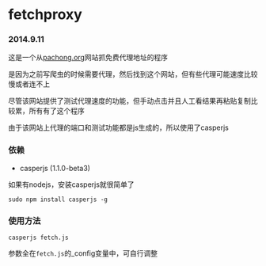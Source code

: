 # fetchproxy

### 2014.9.11

这是一个从[pachong.org][1]网站抓免费代理地址的程序

是因为之前写爬虫的时候需要代理，然后找到这个网站，但有些代理可能速度比较慢或者连不上

尽管该网站提供了测试代理速度的功能，但手动点击并且人工看结果再粘贴复制比较累，所有有了这个程序

由于该网站上代理的端口和测试功能都是js生成的，所以使用了casperjs

### 依赖

-  casperjs (1.1.0-beta3)

如果有nodejs，安装casperjs就很简单了
```
sudo npm install casperjs -g
```

### 使用方法

```
casperjs fetch.js
```
参数全在`fetch.js`的_config变量中，可自行调整

[1]: http://pachong.org/

